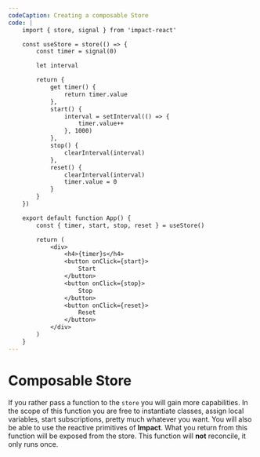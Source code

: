 ```yaml
---
codeCaption: Creating a composable Store
code: |
    import { store, signal } from 'impact-react'

    const useStore = store(() => {
        const timer = signal(0)

        let interval

        return {
            get timer() {
                return timer.value
            },
            start() {
                interval = setInterval(() => {
                    timer.value++
                }, 1000)
            },
            stop() {
                clearInterval(interval)
            },
            reset() {
                clearInterval(interval)
                timer.value = 0
            }
        }
    })

    export default function App() {
        const { timer, start, stop, reset } = useStore()

        return (
            <div>
                <h4>{timer}s</h4>
                <button onClick={start}>
                    Start
                </button>
                <button onClick={stop}>
                    Stop
                </button>
                <button onClick={reset}>
                    Reset
                </button>
            </div>
        )
    }
---
```


# Composable Store

If you rather pass a function to the `store` you will gain more capabilities. In the scope of this function you are free to instantiate classes, assign local variables, start subscriptions, pretty much whatever you want. You will also be able to use the reactive primitives of **Impact**. What you return from this function will be exposed from the store. This function will **not** reconcile, it only runs once.

<ClientOnly>
  <Playground />
</ClientOnly>